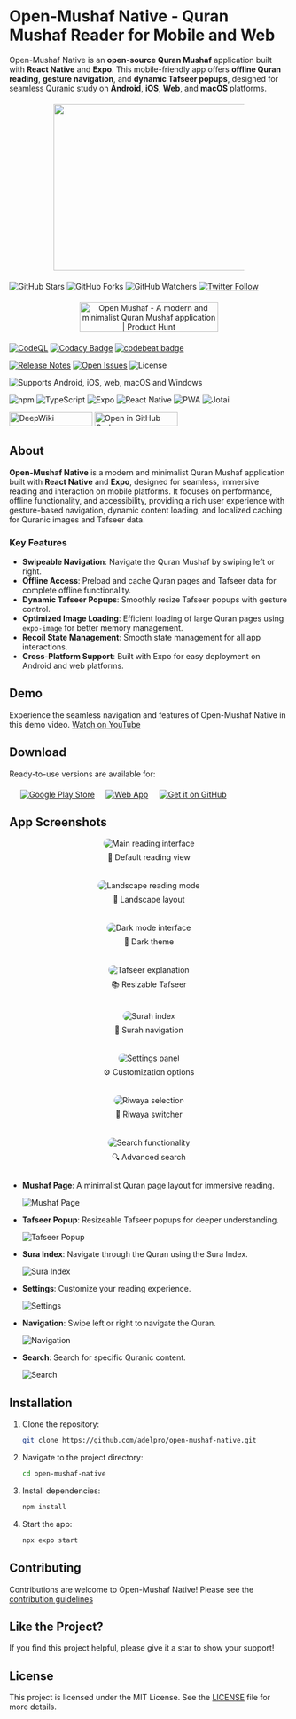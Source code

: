 # Open-Mushaf Native - Quran Mushaf Reader for Mobile and Web

Open-Mushaf Native is an **open-source Quran Mushaf** application built with **React Native** and **Expo**.
This mobile-friendly app offers **offline Quran reading**, **gesture navigation**, and **dynamic Tafseer popups**,
designed for seamless Quranic study on **Android**, **iOS**, **Web**, and **macOS** platforms.

<div align="center" style="margin: 20px 80px;">
  <img src="https://raw.githubusercontent.com/adelpro/open-mushaf-native/main/design/banner/banner.png"
  alt="Open-Mushaf Logo"  width="1000" height="300" />
</div>

<!-- GitHub & Social Badges -->

![GitHub Stars](https://img.shields.io/github/stars/adelpro/open-mushaf-native?style=social)
![GitHub Forks](https://img.shields.io/github/forks/adelpro/open-mushaf-native?style=social)
![GitHub Watchers](https://img.shields.io/github/watchers/adelpro/open-mushaf-native?style=social)
[![Twitter Follow](https://img.shields.io/twitter/follow/adelpro?style=social)](https://twitter.com/adelpro)

<div align="center" style="margin: 20px 80px;">
<a href="https://www.producthunt.com/products/open-mushaf?embed=true&utm_source=badge-featured&utm_medium=badge&utm_source=badge-open-mushaf" target="_blank"><img src="https://api.producthunt.com/widgets/embed-image/v1/featured.svg?post_id=974453&theme=light&t=1749127782693" alt="Open Mushaf - A modern and minimalist Quran Mushaf application | Product Hunt" style="width: 250px; height: 54px;" width="250" height="54" /></a>
</div>

<!-- Quality & Code Analysis -->

[![CodeQL](https://github.com/adelpro/open-mushaf-native/actions/workflows/github-code-scanning/codeql/badge.svg)](https://github.com/adelpro/open-mushaf-native/actions/workflows/github-code-scanning/codeql)
[![Codacy Badge](https://app.codacy.com/project/badge/Grade/ee280dfe97634fa5b5afd85fc8652d85)](https://app.codacy.com/gh/adelpro/open-mushaf-native/dashboard?utm_source=gh&utm_medium=referral&utm_content=&utm_campaign=Badge_grade)
[![codebeat badge](https://codebeat.co/badges/60e335a3-d534-4cdb-9441-15a5b259e0bb)](https://codebeat.co/projects/github-com-adelpro-open-mushaf-native-main)

<!-- Release & Issue Tracking -->

[![Release Notes](https://img.shields.io/github/release/adelpro/open-mushaf-native?style=flat-square)](https://github.com/adelpro/open-mushaf-native/releases)
[![Open Issues](https://img.shields.io/github/issues/adelpro/open-mushaf-native?style=flat-square)](https://github.com/adelpro/open-mushaf-native/issues)
![License](https://img.shields.io/github/license/adelpro/open-mushaf-native?style=flat-square)

<!-- Platform -->

![Supports Android, iOS, web, macOS and Windows](https://img.shields.io/badge/platforms-android%20%7C%20ios%20%7C%20web%20%7C%20macos%20%7C%20windows-lightgrey.svg)

<!-- Tech -->

![npm](https://img.shields.io/badge/npm-v20%2B-blue)
![TypeScript](https://img.shields.io/badge/TypeScript-3178C6?logo=typescript&logoColor=fff)
![Expo](https://img.shields.io/badge/Expo-1B1F23?logo=expo&logoColor=fff&style=flat)
![React Native](https://img.shields.io/badge/React%20Native-20232A?logo=react&logoColor=61DAFB)
![PWA](https://img.shields.io/badge/PWA-1B1F23?logo=pwa&logoColor=fff&style=flat)
![Jotai](https://img.shields.io/badge/Jotai-20232A?style=flat)

<!-- Other/Integrations -->

[<img src="./assets/svgs/explore-in-deepwiki.svg" title="Explore in DeepWiki" width="150" height="25" alt="DeepWiki">](https://deepwiki.com/adelpro/open-mushaf-native)
[<img src="https://github.com/codespaces/badge.svg" title="Open in GitHub Codespaces" width="150" height="25" alt="Open in GitHub Codespaces">](https://codespaces.new/adelpro/open-mushaf-native)

## About

**Open-Mushaf Native** is a modern and minimalist Quran Mushaf application built with
**React Native** and **Expo**, designed for seamless, immersive reading and interaction
on mobile platforms. It focuses on performance, offline functionality, and accessibility,
providing a rich user experience with gesture-based navigation, dynamic content loading,
and localized caching for Quranic images and Tafseer data.

### Key Features

- **Swipeable Navigation**: Navigate the Quran Mushaf by swiping left or right.
- **Offline Access**: Preload and cache Quran pages and Tafseer data for complete offline functionality.
- **Dynamic Tafseer Popups**: Smoothly resize Tafseer popups with gesture control.
- **Optimized Image Loading**: Efficient loading of large Quran pages using `expo-image` for better memory management.
- **Recoil State Management**: Smooth state management for all app interactions.
- **Cross-Platform Support**: Built with Expo for easy deployment on Android and web platforms.

## Demo

Experience the seamless navigation and features of Open-Mushaf Native in this demo video.
[Watch on YouTube](https://www.youtube.com/watch?v=SpqCVOhiVes)

## Download

Ready-to-use versions are available for:

<div style="display: flex; gap: 20px; align-items: center; margin: 20px; text-align: center;" align="center">
  <a href="https://play.google.com/store/apps/details?id=com.adelpro.openmushafnative" target="_blank">
    <img src="https://img.shields.io/badge/Google_Play-414141?style=for-the-badge&logo=google-play&logoColor=white"
     alt="Google Play Store" />
  </a>
  
  <a href="https://open-mushaf-native.web.app/" target="_blank">
    <img src="https://img.shields.io/badge/Web_App-4285F4?style=for-the-badge&logo=google-chrome&logoColor=white"
    alt="Web App" />
  </a>

  <a href="https://github.com/adelpro/open-mushaf-native/releases/latest" target="_blank">
     <img src="https://img.shields.io/badge/GitHub-181717?style=for-the-badge&logo=github&logoColor=white"
    alt="Get it on GitHub" />
  </a>
</div>

## App Screenshots

<div style="display: grid; grid-template-columns: repeat(auto-fit, minmax(300px, 1fr)); gap: 20px; margin: 10px; text-align: center;" align="center">
  <div>
    <img src="https://raw.githubusercontent.com/adelpro/open-mushaf-native/main/screenshots/main-screen.png"
    alt="Main reading interface" style="border-radius: 15px; max-width: 100%; height: auto;">
    <p align="center" style="margin-top: 0.5rem;">📖 Default reading view</p>
  </div>
  
  <div>
    <img src="https://raw.githubusercontent.com/adelpro/open-mushaf-native/main/screenshots/landscape-mode.png"
    alt="Landscape reading mode" style="border-radius: 15px; max-width: 100%; height: auto;">
    <p align="center" style="margin-top: 0.5rem;">🔄 Landscape layout</p>
  </div>

  <div>
    <img src="https://raw.githubusercontent.com/adelpro/open-mushaf-native/main/screenshots/dark-mode.png"
    alt="Dark mode interface" style="border-radius: 15px; max-width: 100%; height: auto;">
    <p align="center" style="margin-top: 0.5rem;">🌙 Dark theme</p>
  </div>

  <div>
    <img src="https://raw.githubusercontent.com/adelpro/open-mushaf-native/main/screenshots/tafseer-popup.png"
    alt="Tafseer explanation" style="border-radius: 15px; max-width: 100%; height: auto;">
    <p align="center" style="margin-top: 0.5rem;">📚 Resizable Tafseer</p>
  </div>

  <div>
    <img src="https://raw.githubusercontent.com/adelpro/open-mushaf-native/main/screenshots/sura-index.png"
    alt="Surah index" style="border-radius: 15px; max-width: 100%; height: auto;">
    <p align="center" style="margin-top: 0.5rem;">📑 Surah navigation</p>
  </div>

  <div>
    <img src="https://raw.githubusercontent.com/adelpro/open-mushaf-native/main/screenshots/settings-menu.png"
    alt="Settings panel" style="border-radius: 15px; max-width: 100%; height: auto;">
    <p align="center" style="margin-top: 0.5rem;">⚙️ Customization options</p>
  </div>

  <div>
    <img src="https://raw.githubusercontent.com/adelpro/open-mushaf-native/main/screenshots/riwaya-selection.png"
    alt="Riwaya selection" style="border-radius: 15px; max-width: 100%; height: auto;">
    <p align="center" style="margin-top: 0.5rem;">🔄 Riwaya switcher</p>
  </div>

  <div>
    <img src="https://raw.githubusercontent.com/adelpro/open-mushaf-native/main/screenshots/search-screen.png"
    alt="Search functionality"
    style="border-radius: 15px; max-width: 100%; height: auto;">
    <p align="center" style="margin-top: 0.5rem;">🔍 Advanced search</p>
  </div>
</div>

- **Mushaf Page**: A minimalist Quran page layout for immersive reading.

  ![Mushaf Page](https://raw.githubusercontent.com/adelpro/open-mushaf-native/main/screenshots/main-screen.png)

- **Tafseer Popup**: Resizeable Tafseer popups for deeper understanding.

  ![Tafseer Popup](https://raw.githubusercontent.com/adelpro/open-mushaf-native/main/screenshots/tafseer-popup.png)

- **Sura Index**: Navigate through the Quran using the Sura Index.

  ![Sura Index](https://raw.githubusercontent.com/adelpro/open-mushaf-native/main/screenshots/sura-index.png)

- **Settings**: Customize your reading experience.

  ![Settings](https://raw.githubusercontent.com/adelpro/open-mushaf-native/main/screenshots/settings-screen.png)

- **Navigation**: Swipe left or right to navigate the Quran.

  ![Navigation](https://raw.githubusercontent.com/adelpro/open-mushaf-native/main/screenshots/navigation-screen.png)

- **Search**: Search for specific Quranic content.

  ![Search](https://raw.githubusercontent.com/adelpro/open-mushaf-native/main/screenshots/search-screen.png)

## Installation

1. Clone the repository:

   ```bash
   git clone https://github.com/adelpro/open-mushaf-native.git
   ```

2. Navigate to the project directory:

   ```bash
   cd open-mushaf-native
   ```

3. Install dependencies:

   ```bash
   npm install
   ```

4. Start the app:

   ```bash
   npx expo start
   ```

## Contributing

Contributions are welcome to Open-Mushaf Native! Please see the [contribution guidelines](https://github.com/adelpro/open-mushaf-native/blob/main/CONTRIBUTING.md)

## Like the Project?

If you find this project helpful, please give it a star to show your support!

## License

This project is licensed under the MIT License. See the
[LICENSE](https://github.com/adelpro/open-mushaf-native/blob/main/LICENSE) file
for more details.
